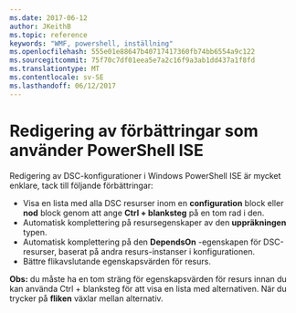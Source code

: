 ```yaml
---
ms.date: 2017-06-12
author: JKeithB
ms.topic: reference
keywords: "WMF, powershell, inställning"
ms.openlocfilehash: 555e01e88647b40717417360fb74bb6554a9c122
ms.sourcegitcommit: 75f70c7df01eea5e7a2c16f9a3ab1dd437a1f8fd
ms.translationtype: MT
ms.contentlocale: sv-SE
ms.lasthandoff: 06/12/2017
---
```

# <a name="authoring-improvements-using-powershell-ise"></a>Redigering av förbättringar som använder PowerShell ISE

Redigering av DSC-konfigurationer i Windows PowerShell ISE är mycket enklare, tack till följande förbättringar:

- Visa en lista med alla DSC resurser inom en **configuration** block eller **nod** block genom att ange **Ctrl + blanksteg** på en tom rad i den.
- Automatisk komplettering på resursegenskaper av den **uppräkningen** typen.
- Automatisk komplettering på den **DependsOn** -egenskapen för DSC-resurser, baserat på andra resurs-instanser i konfigurationen.
- Bättre flikavslutande egenskapsvärden för resurs.

**Obs:** du måste ha en tom sträng för egenskapsvärden för resurs innan du kan använda Ctrl + blanksteg för att visa en lista med alternativen. När du trycker på **fliken** växlar mellan alternativ.

